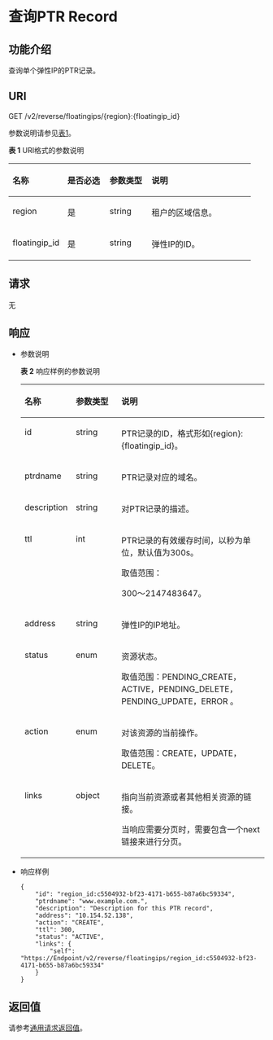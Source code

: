 # 查询PTR Record<a name="ZH-CN_TOPIC_0042318614"></a>

## 功能介绍<a name="section18389930"></a>

查询单个弹性IP的PTR记录。

## URI<a name="section31291646"></a>

GET /v2/reverse/floatingips/\{region\}:\{floatingip\_id\}

参数说明请参见[表1](#table21421675)。

**表 1**  URI格式的参数说明

<a name="table21421675"></a>
<table><thead align="left"><tr id="zh-cn_topic_0042318613_row3442661918149"><th class="cellrowborder" valign="top" width="22.64%" id="mcps1.2.5.1.1"><p id="zh-cn_topic_0042318613_p3709279118149"><a name="zh-cn_topic_0042318613_p3709279118149"></a><a name="zh-cn_topic_0042318613_p3709279118149"></a>名称</p>
</th>
<th class="cellrowborder" valign="top" width="17.37%" id="mcps1.2.5.1.2"><p id="zh-cn_topic_0042318613_p5172606218149"><a name="zh-cn_topic_0042318613_p5172606218149"></a><a name="zh-cn_topic_0042318613_p5172606218149"></a>是否必选</p>
</th>
<th class="cellrowborder" valign="top" width="17.349999999999998%" id="mcps1.2.5.1.3"><p id="zh-cn_topic_0042318613_p2906151418149"><a name="zh-cn_topic_0042318613_p2906151418149"></a><a name="zh-cn_topic_0042318613_p2906151418149"></a>参数类型</p>
</th>
<th class="cellrowborder" valign="top" width="42.64%" id="mcps1.2.5.1.4"><p id="zh-cn_topic_0042318613_p517246718149"><a name="zh-cn_topic_0042318613_p517246718149"></a><a name="zh-cn_topic_0042318613_p517246718149"></a>说明</p>
</th>
</tr>
</thead>
<tbody><tr id="zh-cn_topic_0042318613_row1631668818149"><td class="cellrowborder" valign="top" width="22.64%" headers="mcps1.2.5.1.1 "><p id="zh-cn_topic_0042318613_p4658337018149"><a name="zh-cn_topic_0042318613_p4658337018149"></a><a name="zh-cn_topic_0042318613_p4658337018149"></a>region</p>
</td>
<td class="cellrowborder" valign="top" width="17.37%" headers="mcps1.2.5.1.2 "><p id="zh-cn_topic_0042318613_p1515661618149"><a name="zh-cn_topic_0042318613_p1515661618149"></a><a name="zh-cn_topic_0042318613_p1515661618149"></a>是</p>
</td>
<td class="cellrowborder" valign="top" width="17.349999999999998%" headers="mcps1.2.5.1.3 "><p id="zh-cn_topic_0042318613_p1972638718149"><a name="zh-cn_topic_0042318613_p1972638718149"></a><a name="zh-cn_topic_0042318613_p1972638718149"></a>string</p>
</td>
<td class="cellrowborder" valign="top" width="42.64%" headers="mcps1.2.5.1.4 "><p id="zh-cn_topic_0042318613_p5433349018149"><a name="zh-cn_topic_0042318613_p5433349018149"></a><a name="zh-cn_topic_0042318613_p5433349018149"></a>租户的区域信息。</p>
</td>
</tr>
<tr id="zh-cn_topic_0042318613_row1923936518149"><td class="cellrowborder" valign="top" width="22.64%" headers="mcps1.2.5.1.1 "><p id="zh-cn_topic_0042318613_p1488470218149"><a name="zh-cn_topic_0042318613_p1488470218149"></a><a name="zh-cn_topic_0042318613_p1488470218149"></a>floatingip_id</p>
</td>
<td class="cellrowborder" valign="top" width="17.37%" headers="mcps1.2.5.1.2 "><p id="zh-cn_topic_0042318613_p6481017518149"><a name="zh-cn_topic_0042318613_p6481017518149"></a><a name="zh-cn_topic_0042318613_p6481017518149"></a>是</p>
</td>
<td class="cellrowborder" valign="top" width="17.349999999999998%" headers="mcps1.2.5.1.3 "><p id="zh-cn_topic_0042318613_p1513281718149"><a name="zh-cn_topic_0042318613_p1513281718149"></a><a name="zh-cn_topic_0042318613_p1513281718149"></a>string</p>
</td>
<td class="cellrowborder" valign="top" width="42.64%" headers="mcps1.2.5.1.4 "><p id="zh-cn_topic_0042318613_p1779865118149"><a name="zh-cn_topic_0042318613_p1779865118149"></a><a name="zh-cn_topic_0042318613_p1779865118149"></a>弹性IP的ID。</p>
</td>
</tr>
</tbody>
</table>

## 请求<a name="section13189358"></a>

无

## 响应<a name="section51595365"></a>

-   参数说明

    **表 2**  响应样例的参数说明

    <a name="table28278595"></a>
    <table><thead align="left"><tr id="zh-cn_topic_0042318613_row5725206118456"><th class="cellrowborder" valign="top" width="18.18%" id="mcps1.2.4.1.1"><p id="zh-cn_topic_0042318613_p690539418456"><a name="zh-cn_topic_0042318613_p690539418456"></a><a name="zh-cn_topic_0042318613_p690539418456"></a>名称</p>
    </th>
    <th class="cellrowborder" valign="top" width="19.189999999999998%" id="mcps1.2.4.1.2"><p id="zh-cn_topic_0042318613_p2246606418456"><a name="zh-cn_topic_0042318613_p2246606418456"></a><a name="zh-cn_topic_0042318613_p2246606418456"></a>参数类型</p>
    </th>
    <th class="cellrowborder" valign="top" width="62.629999999999995%" id="mcps1.2.4.1.3"><p id="zh-cn_topic_0042318613_p781187018456"><a name="zh-cn_topic_0042318613_p781187018456"></a><a name="zh-cn_topic_0042318613_p781187018456"></a>说明</p>
    </th>
    </tr>
    </thead>
    <tbody><tr id="zh-cn_topic_0042318613_row2878170018456"><td class="cellrowborder" valign="top" width="18.18%" headers="mcps1.2.4.1.1 "><p id="zh-cn_topic_0042318613_p4961636318456"><a name="zh-cn_topic_0042318613_p4961636318456"></a><a name="zh-cn_topic_0042318613_p4961636318456"></a>id</p>
    </td>
    <td class="cellrowborder" valign="top" width="19.189999999999998%" headers="mcps1.2.4.1.2 "><p id="zh-cn_topic_0042318613_p5950245818456"><a name="zh-cn_topic_0042318613_p5950245818456"></a><a name="zh-cn_topic_0042318613_p5950245818456"></a>string</p>
    </td>
    <td class="cellrowborder" valign="top" width="62.629999999999995%" headers="mcps1.2.4.1.3 "><p id="zh-cn_topic_0042318613_p5496981818456"><a name="zh-cn_topic_0042318613_p5496981818456"></a><a name="zh-cn_topic_0042318613_p5496981818456"></a>PTR记录的ID，格式形如{region}:{floatingip_id}。</p>
    </td>
    </tr>
    <tr id="zh-cn_topic_0042318613_row3274940018456"><td class="cellrowborder" valign="top" width="18.18%" headers="mcps1.2.4.1.1 "><p id="zh-cn_topic_0042318613_p3545576918456"><a name="zh-cn_topic_0042318613_p3545576918456"></a><a name="zh-cn_topic_0042318613_p3545576918456"></a>ptrdname</p>
    </td>
    <td class="cellrowborder" valign="top" width="19.189999999999998%" headers="mcps1.2.4.1.2 "><p id="zh-cn_topic_0042318613_p5334507918456"><a name="zh-cn_topic_0042318613_p5334507918456"></a><a name="zh-cn_topic_0042318613_p5334507918456"></a>string</p>
    </td>
    <td class="cellrowborder" valign="top" width="62.629999999999995%" headers="mcps1.2.4.1.3 "><p id="zh-cn_topic_0042318613_p2598415318456"><a name="zh-cn_topic_0042318613_p2598415318456"></a><a name="zh-cn_topic_0042318613_p2598415318456"></a>PTR记录对应的域名。</p>
    </td>
    </tr>
    <tr id="zh-cn_topic_0042318613_row3253079218456"><td class="cellrowborder" valign="top" width="18.18%" headers="mcps1.2.4.1.1 "><p id="zh-cn_topic_0042318613_p1774845918456"><a name="zh-cn_topic_0042318613_p1774845918456"></a><a name="zh-cn_topic_0042318613_p1774845918456"></a>description</p>
    </td>
    <td class="cellrowborder" valign="top" width="19.189999999999998%" headers="mcps1.2.4.1.2 "><p id="zh-cn_topic_0042318613_p2833911218456"><a name="zh-cn_topic_0042318613_p2833911218456"></a><a name="zh-cn_topic_0042318613_p2833911218456"></a>string</p>
    </td>
    <td class="cellrowborder" valign="top" width="62.629999999999995%" headers="mcps1.2.4.1.3 "><p id="zh-cn_topic_0042318613_p1376672518456"><a name="zh-cn_topic_0042318613_p1376672518456"></a><a name="zh-cn_topic_0042318613_p1376672518456"></a>对PTR记录的描述。</p>
    </td>
    </tr>
    <tr id="zh-cn_topic_0042318613_row5679166318456"><td class="cellrowborder" valign="top" width="18.18%" headers="mcps1.2.4.1.1 "><p id="zh-cn_topic_0042318613_p3672198418456"><a name="zh-cn_topic_0042318613_p3672198418456"></a><a name="zh-cn_topic_0042318613_p3672198418456"></a>ttl</p>
    </td>
    <td class="cellrowborder" valign="top" width="19.189999999999998%" headers="mcps1.2.4.1.2 "><p id="zh-cn_topic_0042318613_p2169069318456"><a name="zh-cn_topic_0042318613_p2169069318456"></a><a name="zh-cn_topic_0042318613_p2169069318456"></a>int</p>
    </td>
    <td class="cellrowborder" valign="top" width="62.629999999999995%" headers="mcps1.2.4.1.3 "><p id="zh-cn_topic_0042318613_p1211568618456"><a name="zh-cn_topic_0042318613_p1211568618456"></a><a name="zh-cn_topic_0042318613_p1211568618456"></a>PTR记录的有效缓存时间，以秒为单位，默认值为300s。</p>
    <p id="zh-cn_topic_0042318613_p4184654118456"><a name="zh-cn_topic_0042318613_p4184654118456"></a><a name="zh-cn_topic_0042318613_p4184654118456"></a>取值范围：</p>
    <p id="zh-cn_topic_0042318613_p4107454918456"><a name="zh-cn_topic_0042318613_p4107454918456"></a><a name="zh-cn_topic_0042318613_p4107454918456"></a>300～2147483647。</p>
    </td>
    </tr>
    <tr id="zh-cn_topic_0042318613_row3412662318456"><td class="cellrowborder" valign="top" width="18.18%" headers="mcps1.2.4.1.1 "><p id="zh-cn_topic_0042318613_p1279309418456"><a name="zh-cn_topic_0042318613_p1279309418456"></a><a name="zh-cn_topic_0042318613_p1279309418456"></a>address</p>
    </td>
    <td class="cellrowborder" valign="top" width="19.189999999999998%" headers="mcps1.2.4.1.2 "><p id="zh-cn_topic_0042318613_p2960772218456"><a name="zh-cn_topic_0042318613_p2960772218456"></a><a name="zh-cn_topic_0042318613_p2960772218456"></a>string</p>
    </td>
    <td class="cellrowborder" valign="top" width="62.629999999999995%" headers="mcps1.2.4.1.3 "><p id="zh-cn_topic_0042318613_p4941528218456"><a name="zh-cn_topic_0042318613_p4941528218456"></a><a name="zh-cn_topic_0042318613_p4941528218456"></a>弹性IP的IP地址。</p>
    </td>
    </tr>
    <tr id="zh-cn_topic_0042318613_row4208435918456"><td class="cellrowborder" valign="top" width="18.18%" headers="mcps1.2.4.1.1 "><p id="zh-cn_topic_0042318613_p5338995318456"><a name="zh-cn_topic_0042318613_p5338995318456"></a><a name="zh-cn_topic_0042318613_p5338995318456"></a>status</p>
    </td>
    <td class="cellrowborder" valign="top" width="19.189999999999998%" headers="mcps1.2.4.1.2 "><p id="zh-cn_topic_0042318613_p2961896418456"><a name="zh-cn_topic_0042318613_p2961896418456"></a><a name="zh-cn_topic_0042318613_p2961896418456"></a>enum</p>
    </td>
    <td class="cellrowborder" valign="top" width="62.629999999999995%" headers="mcps1.2.4.1.3 "><p id="zh-cn_topic_0042318613_p5032586318456"><a name="zh-cn_topic_0042318613_p5032586318456"></a><a name="zh-cn_topic_0042318613_p5032586318456"></a>资源状态。</p>
    <p id="zh-cn_topic_0042318613_p55721846144628"><a name="zh-cn_topic_0042318613_p55721846144628"></a><a name="zh-cn_topic_0042318613_p55721846144628"></a>取值范围：PENDING_CREATE，ACTIVE，PENDING_DELETE，PENDING_UPDATE，ERROR 。</p>
    </td>
    </tr>
    <tr id="zh-cn_topic_0042318613_row4986307418456"><td class="cellrowborder" valign="top" width="18.18%" headers="mcps1.2.4.1.1 "><p id="zh-cn_topic_0042318613_p1237719818456"><a name="zh-cn_topic_0042318613_p1237719818456"></a><a name="zh-cn_topic_0042318613_p1237719818456"></a>action</p>
    </td>
    <td class="cellrowborder" valign="top" width="19.189999999999998%" headers="mcps1.2.4.1.2 "><p id="zh-cn_topic_0042318613_p6302897818456"><a name="zh-cn_topic_0042318613_p6302897818456"></a><a name="zh-cn_topic_0042318613_p6302897818456"></a>enum</p>
    </td>
    <td class="cellrowborder" valign="top" width="62.629999999999995%" headers="mcps1.2.4.1.3 "><p id="zh-cn_topic_0042318613_p507362318456"><a name="zh-cn_topic_0042318613_p507362318456"></a><a name="zh-cn_topic_0042318613_p507362318456"></a>对该资源的当前操作。</p>
    <p id="zh-cn_topic_0042318613_p9217462145017"><a name="zh-cn_topic_0042318613_p9217462145017"></a><a name="zh-cn_topic_0042318613_p9217462145017"></a>取值范围：CREATE，UPDATE，DELETE。</p>
    </td>
    </tr>
    <tr id="zh-cn_topic_0042318613_row831034118456"><td class="cellrowborder" valign="top" width="18.18%" headers="mcps1.2.4.1.1 "><p id="zh-cn_topic_0042318613_p204899518456"><a name="zh-cn_topic_0042318613_p204899518456"></a><a name="zh-cn_topic_0042318613_p204899518456"></a>links</p>
    </td>
    <td class="cellrowborder" valign="top" width="19.189999999999998%" headers="mcps1.2.4.1.2 "><p id="zh-cn_topic_0042318613_p3175087318456"><a name="zh-cn_topic_0042318613_p3175087318456"></a><a name="zh-cn_topic_0042318613_p3175087318456"></a>object</p>
    </td>
    <td class="cellrowborder" valign="top" width="62.629999999999995%" headers="mcps1.2.4.1.3 "><p id="zh-cn_topic_0042318613_p2168392018456"><a name="zh-cn_topic_0042318613_p2168392018456"></a><a name="zh-cn_topic_0042318613_p2168392018456"></a>指向当前资源或者其他相关资源的链接。</p>
    <p id="zh-cn_topic_0042318613_p6093755518456"><a name="zh-cn_topic_0042318613_p6093755518456"></a><a name="zh-cn_topic_0042318613_p6093755518456"></a>当响应需要分页时，需要包含一个next链接来进行分页。</p>
    </td>
    </tr>
    </tbody>
    </table>


-   响应样例

    ```
    {
        "id": "region_id:c5504932-bf23-4171-b655-b87a6bc59334",
        "ptrdname": "www.example.com.",
        "description": "Description for this PTR record",
        "address": "10.154.52.138",
        "action": "CREATE",
        "ttl": 300,
        "status": "ACTIVE",
        "links": {
            "self": "https://Endpoint/v2/reverse/floatingips/region_id:c5504932-bf23-4171-b655-b87a6bc59334"
        }
    }
    ```


## 返回值<a name="section61705107"></a>

请参考[通用请求返回值](通用请求返回值.md)。

